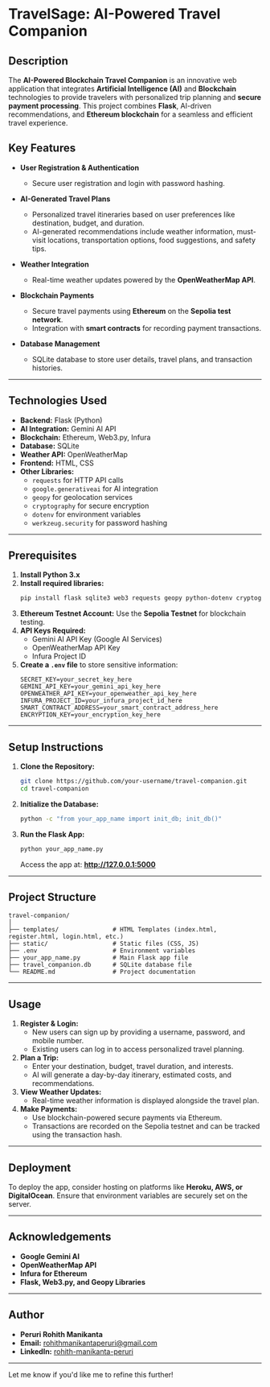# TravelSage: AI-Powered Travel Companion

## Description
The **AI-Powered Blockchain Travel Companion** is an innovative web application that integrates **Artificial Intelligence (AI)** and **Blockchain** technologies to provide travelers with personalized trip planning and **secure payment processing**. This project combines **Flask**, AI-driven recommendations, and **Ethereum blockchain** for a seamless and efficient travel experience.

## Key Features
- **User Registration & Authentication**
  - Secure user registration and login with password hashing.

- **AI-Generated Travel Plans**
  - Personalized travel itineraries based on user preferences like destination, budget, and duration.
  - AI-generated recommendations include weather information, must-visit locations, transportation options, food suggestions, and safety tips.

- **Weather Integration**
  - Real-time weather updates powered by the **OpenWeatherMap API**.

- **Blockchain Payments**
  - Secure travel payments using **Ethereum** on the **Sepolia test network**.
  - Integration with **smart contracts** for recording payment transactions.

- **Database Management**
  - SQLite database to store user details, travel plans, and transaction histories.

---

## Technologies Used
- **Backend:** Flask (Python)
- **AI Integration:** Gemini AI API
- **Blockchain:** Ethereum, Web3.py, Infura
- **Database:** SQLite
- **Weather API:** OpenWeatherMap
- **Frontend:** HTML, CSS
- **Other Libraries:**
  - `requests` for HTTP API calls
  - `google.generativeai` for AI integration
  - `geopy` for geolocation services
  - `cryptography` for secure encryption
  - `dotenv` for environment variables
  - `werkzeug.security` for password hashing

---

## Prerequisites
1. **Install Python 3.x**
2. **Install required libraries:**
   ```bash
   pip install flask sqlite3 web3 requests geopy python-dotenv cryptography google-generativeai
   ```
3. **Ethereum Testnet Account:** Use the **Sepolia Testnet** for blockchain testing.
4. **API Keys Required:**
   - Gemini AI API Key (Google AI Services)
   - OpenWeatherMap API Key
   - Infura Project ID
5. **Create a `.env` file** to store sensitive information:
   ```env
   SECRET_KEY=your_secret_key_here
   GEMINI_API_KEY=your_gemini_api_key_here
   OPENWEATHER_API_KEY=your_openweather_api_key_here
   INFURA_PROJECT_ID=your_infura_project_id_here
   SMART_CONTRACT_ADDRESS=your_smart_contract_address_here
   ENCRYPTION_KEY=your_encryption_key_here
   ```

---

## Setup Instructions
1. **Clone the Repository:**
   ```bash
   git clone https://github.com/your-username/travel-companion.git
   cd travel-companion
   ```
2. **Initialize the Database:**
   ```bash
   python -c "from your_app_name import init_db; init_db()"
   ```
3. **Run the Flask App:**
   ```bash
   python your_app_name.py
   ```
   Access the app at: **http://127.0.0.1:5000**

---

## Project Structure
```
travel-companion/
│
├── templates/               # HTML Templates (index.html, register.html, login.html, etc.)
├── static/                  # Static files (CSS, JS)
├── .env                     # Environment variables
├── your_app_name.py         # Main Flask app file
├── travel_companion.db      # SQLite database file
└── README.md                # Project documentation
```

---

## Usage
1. **Register & Login:**
   - New users can sign up by providing a username, password, and mobile number.
   - Existing users can log in to access personalized travel planning.
2. **Plan a Trip:**
   - Enter your destination, budget, travel duration, and interests.
   - AI will generate a day-by-day itinerary, estimated costs, and recommendations.
3. **View Weather Updates:**
   - Real-time weather information is displayed alongside the travel plan.
4. **Make Payments:**
   - Use blockchain-powered secure payments via Ethereum.
   - Transactions are recorded on the Sepolia testnet and can be tracked using the transaction hash.

---

## Deployment
To deploy the app, consider hosting on platforms like **Heroku, AWS, or DigitalOcean**. Ensure that environment variables are securely set on the server.

---

## Acknowledgements
- **Google Gemini AI**
- **OpenWeatherMap API**
- **Infura for Ethereum**
- **Flask, Web3.py, and Geopy Libraries**

---

## Author
- **Peruri Rohith Manikanta**
- **Email:** rohithmanikantaperuri@gmail.com
- **LinkedIn:** [rohith-manikanta-peruri](https://www.linkedin.com/in/rohith-manikanta-peruri-a3323b2b8/)

---

Let me know if you'd like me to refine this further!
